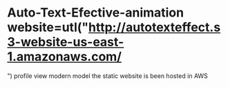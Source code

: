 # Auto-Text-Efective-animation  website=utl("http://autotexteffect.s3-website-us-east-1.amazonaws.com/
")
profile view modern model
the static website is been hosted in AWS 
